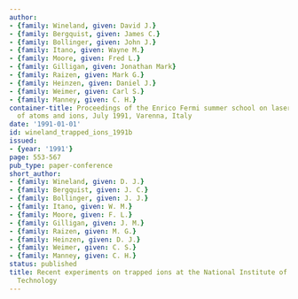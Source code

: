 ```yaml
---
author:
- {family: Wineland, given: David J.}
- {family: Bergquist, given: James C.}
- {family: Bollinger, given: John J.}
- {family: Itano, given: Wayne M.}
- {family: Moore, given: Fred L.}
- {family: Gilligan, given: Jonathan Mark}
- {family: Raizen, given: Mark G.}
- {family: Heinzen, given: Daniel J.}
- {family: Weimer, given: Carl S.}
- {family: Manney, given: C. H.}
container-title: Proceedings of the Enrico Fermi summer school on laser manipulation
  of atoms and ions, July 1991, Varenna, Italy
date: '1991-01-01'
id: wineland_trapped_ions_1991b
issued:
- {year: '1991'}
page: 553-567
pub_type: paper-conference
short_author:
- {family: Wineland, given: D. J.}
- {family: Bergquist, given: J. C.}
- {family: Bollinger, given: J. J.}
- {family: Itano, given: W. M.}
- {family: Moore, given: F. L.}
- {family: Gilligan, given: J. M.}
- {family: Raizen, given: M. G.}
- {family: Heinzen, given: D. J.}
- {family: Weimer, given: C. S.}
- {family: Manney, given: C. H.}
status: published
title: Recent experiments on trapped ions at the National Institute of Standards and
  Technology
---
```

